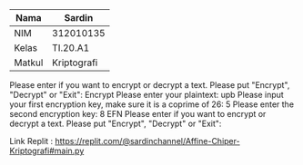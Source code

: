 | Nama     |   Sardin     |
| -------- | -----------  |
| NIM      | 312010135    |
| Kelas    | TI.20.A1     |
| Matkul   | Kriptografi  |

Please enter if you want to encrypt or decrypt a text. 
Please put "Encrypt", "Decrypt" or "Exit": 
Encrypt
Please enter your plaintext: 
upb
Please input your first encryption key, make sure it is a coprime of 26: 
5
Please enter the second encryption key: 
8
EFN
Please enter if you want to encrypt or decrypt a text. 
Please put "Encrypt", "Decrypt" or "Exit": 

Link Replit : https://replit.com/@sardinchannel/Affine-Chiper-Kriptografi#main.py